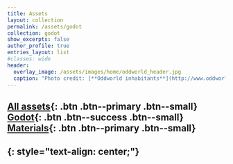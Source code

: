 ```yaml
---
title: Assets
layout: collection
permalink: /assets/godot
collection: godot
show_excerpts: false
author_profile: true
entries_layout: list
#classes: wide
header:
  overlay_image: /assets/images/home/oddworld_header.jpg
  caption: "Photo credit: [**Oddworld inhabitants**](http://www.oddworld.com/)"
---
```

[All assets](/assets/){: .btn .btn--primary .btn--small} [Godot](#){: .btn .btn--success .btn--small} [Materials](/assets/materials){: .btn .btn--primary .btn--small}
---
{: style="text-align: center;"}
---
